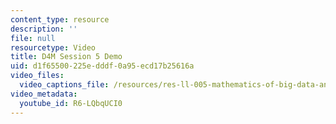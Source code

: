 ```yaml
---
content_type: resource
description: ''
file: null
resourcetype: Video
title: D4M Session 5 Demo
uid: d1f65500-225e-dddf-0a95-ecd17b25616a
video_files:
  video_captions_file: /resources/res-ll-005-mathematics-of-big-data-and-machine-learning-january-iap-2020/lecture-notes/d4m-session-5-demo/R6-LQbqUCI0.vtt
video_metadata:
  youtube_id: R6-LQbqUCI0
---
```

